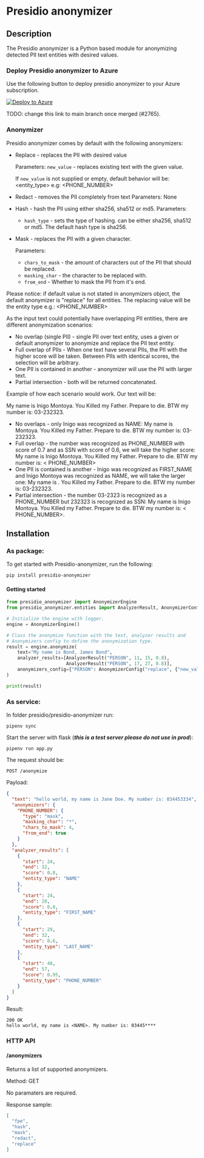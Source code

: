 # Presidio anonymizer

## Description

The Presidio anonymizer is a Python based module for anonymizing detected PII text
entities with desired values.

### Deploy Presidio anonymizer to Azure

Use the following button to deploy presidio anonymizer to your Azure subscription.

[![Deploy to Azure](https://aka.ms/deploytoazurebutton)](https://portal.azure.com/#create/Microsoft.Template/uri/https%3A%2F%2Fraw.githubusercontent.com%2Fmicrosoft%2Fpresidio%2FV2%2Fpresidio-anonymizer%2Fdeploytoazure.json)

TODO: change this link to main branch once merged (#2765).

### Anonymizer

[comment]: shiranr '#TODO need to fill this once the the functionality is done 2656 - 2659'

Presidio anonymizer comes by default with the following anonymizers:

- Replace - replaces the PII with desired value 
  
  Parameters: ```new_value``` - replaces existing text with the given value. 
  
  If ```new_value``` is not supplied or empty, default behavior will be: <entity_type>
  e.g: <PHONE_NUMBER>
- Redact - removes the PII completely from text Parameters: None
- Hash - hash the PII using either sha256, sha512 or md5. Parameters:
    - ```hash_type``` - sets the type of hashing. can be either sha256, sha512 or md5. The
      default hash type is sha256.
- Mask - replaces the PII with a given character. 
  
  Parameters:
    - ```chars_to_mask``` - the amount of characters out of the PII that should be replaced.
    - ```masking_char``` - the character to be replaced with.
    - ```from_end``` - Whether to mask the PII from it's end.

Please notice: if default value is not stated in anonymizers object, the default
anonymizer is "replace" for all entities. The replacing value will be the entity type
e.g.: <PHONE_NUMBER>

As the input text could potentially have overlapping PII entities, there are different
anonymization scenarios:

- No overlap (single PII) - single PII over text entity, uses a given or default
  anonymizer to anonymize and replace the PII text entity.
- Full overlap of PIIs - When one text have several PIIs, the PII with the higher score
  will be taken. Between PIIs with identical scores, the selection will be arbitrary.
- One PII is contained in another - anonymizer will use the PII with larger text.
- Partial intersection - both will be returned concatenated.

Example of how each scenario would work. Our text will be:

My name is Inigo Montoya. You Killed my Father. Prepare to die. BTW my number is:
03-232323.

- No overlaps - only Inigo was recognized as NAME:
  My name is <NAME> Montoya. You Killed my Father. Prepare to die. BTW my number is:
  03-232323.
- Full overlap - the number was recognized as PHONE_NUMBER with score of 0.7 and as SSN
  with score of 0.6, we will take the higher score:
  My name is Inigo Montoya. You Killed my Father. Prepare to die. BTW my number is: <
  PHONE_NUMBER>
- One PII is contained is another - Inigo was recognized as FIRST_NAME and Inigo Montoya
  was recognized as NAME, we will take the larger one:
  My name is <NAME>. You Killed my Father. Prepare to die. BTW my number is: 03-232323.
- Partial intersection - the number 03-2323 is recognized as a PHONE_NUMBER but 232323
  is recognized as SSN:
  My name is Inigo Montoya. You Killed my Father. Prepare to die. BTW my number is: <
  PHONE_NUMBER><SSN>.

## Installation

### As package:

To get started with Presidio-anonymizer, run the following:

```sh
pip install presidio-anonymizer
```

#### Getting started

```python
from presidio_anonymizer import AnonymizerEngine
from presidio_anonymizer.entities import AnalyzerResult, AnonymizerConfig

# Initialize the engine with logger.
engine = AnonymizerEngine()

# Class the anonymize function with the text, analyzer results and
# Anonymizers config to define the anonymization type.
result = engine.anonymize(
    text="My name is Bond, James Bond",
    analyzer_results=[AnalyzerResult("PERSON", 11, 15, 0.8),
                      AnalyzerResult("PERSON", 17, 27, 0.8)],
    anonymizers_config={"PERSON": AnonymizerConfig("replace", {"new_value": "BIP"})}
)

print(result)

```

### As service:

In folder presidio/presidio-anonymizer run:

```
pipenv sync
```

Start the server with flask (**_this is a test server please do not use in prod_**):

```
pipenv run app.py
```

The request should be:

```
POST /anonymize
```

Payload:

```json
{
  "text": "hello world, my name is Jane Doe. My number is: 034453334",
  "anonymizers": {
    "PHONE_NUMBER": {
      "type": "mask",
      "masking_char": "*",
      "chars_to_mask": 4,
      "from_end": true
    }
  },
  "analyzer_results": [
    {
      "start": 24,
      "end": 32,
      "score": 0.8,
      "entity_type": "NAME"
    },
    {
      "start": 24,
      "end": 28,
      "score": 0.8,
      "entity_type": "FIRST_NAME"
    },
    {
      "start": 29,
      "end": 32,
      "score": 0.6,
      "entity_type": "LAST_NAME"
    },
    {
      "start": 48,
      "end": 57,
      "score": 0.95,
      "entity_type": "PHONE_NUMBER"
    }
  ]
}
```

Result:

```
200 OK
hello world, my name is <NAME>. My number is: 03445****
```

### HTTP API

#### /anonymizers

Returns a list of supported anonymizers.

Method: GET

No paramaters are required.

Response sample:

```json
[
  "fpe",
  "hash",
  "mask",
  "redact",
  "replace"
]
```

